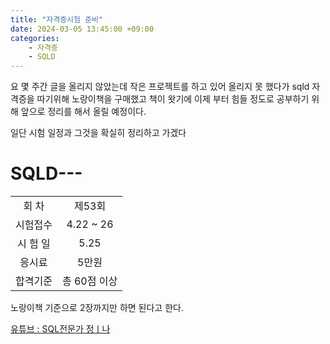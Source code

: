```yaml
---
title: "자격증시험 준비"
date: 2024-03-05 13:45:00 +09:00
categories: 
    - 자격증
    - SQLD
---
```

요 몇 주간 글을 올리지 않았는데 작은 프로젝트를 하고 있어 올리지 못 했다가 
sqld 자격증을 따기위해 노랑이책을 구매했고 책이 왓기에 이제 부터 힘들 정도로 공부하기 위해 앞으로 정리를 해서 올릴 예정이다.
  
일단 시험 일정과 그것을 확실히 정리하고 가겠다

# SQLD---
<table style="text-align:center">
	<tr>
		<td>회 차</td>
		<td>제53회</td>
	</tr>
	<tr>
		<td>시험접수</td>
		<td>4.22 ~ 26</td>
	</tr>
	<tr>
		<td>시 험 일</td>
		<td>5.25</td>
	</tr>
	<tr>
		<td>응시료</td>
		<td>5만원</td>
	</tr>
	<tr>
		<td>합격기준</td>
		<td>총 60점 이상</td>
	</tr>
</table>


노랑이책 기준으로 2장까지만 하면 된다고 한다.

[유튜브 : SQL전문가 정ㅣ나](https://www.youtube.com/watch?v=88qFYNyEgag&list=PLyQR2NzLKOCZU_jjLAdebyx9oE9dvvsrE)


